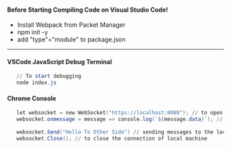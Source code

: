 #### Before Starting Compiling Code on Visual Studio Code!
+ Install Webpack from Packet Manager
+ npm init -y
+ add "type"="module" to package.json

---
#### VSCode JavaScript Debug Terminal
```PowerShell
   // To start debugging
   node index.js
```
#### Chrome Console
```PowerShell
   let websocket = new WebSocket("https://localhost:8080"); // to open a new socket on local machine
   websocket.onmessage = message => console.log(`${message.data}`); // to read the message on chrome console
   
   websocket.Send("Hello To Other Side") // sending messages to the local machine
   websocket.Close(); // to close the connection of local machine
```
